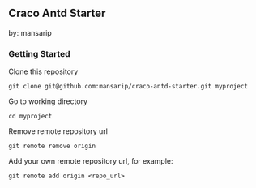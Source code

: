 ## Craco Antd Starter

by: mansarip

### Getting Started

Clone this repository

```
git clone git@github.com:mansarip/craco-antd-starter.git myproject
```

Go to working directory

```
cd myproject
```

Remove remote repository url

```
git remote remove origin
```

Add your own remote repository url, for example:

```
git remote add origin <repo_url>
```
